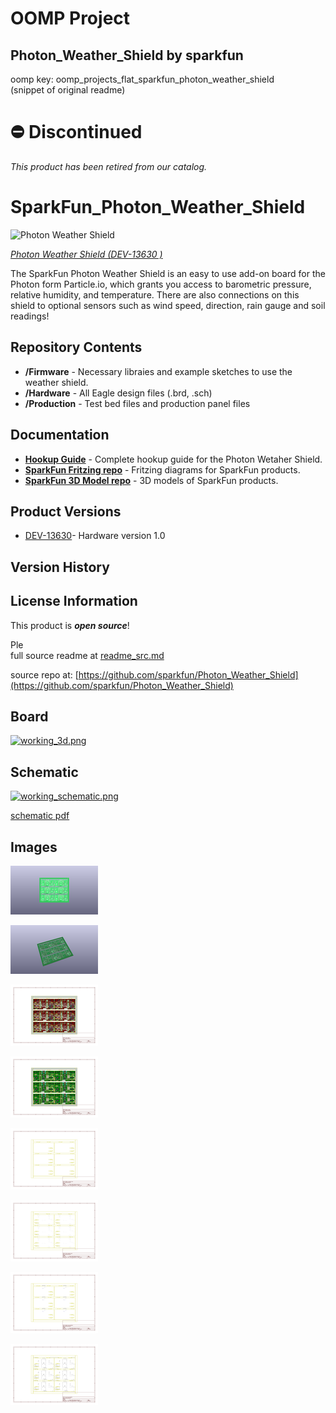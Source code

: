 # OOMP Project  
## Photon_Weather_Shield  by sparkfun  
  
oomp key: oomp_projects_flat_sparkfun_photon_weather_shield  
(snippet of original readme)  
  
⛔️ Discontinued  
====================  
*This product has been retired from our catalog.*  
  
SparkFun_Photon_Weather_Shield  
===========================  
  
![Photon Weather Shield](https://cdn.sparkfun.com//assets/parts/1/1/0/1/7/13630-01a.jpg)  
  
[*Photon Weather Shield (DEV-13630 )*](https://www.sparkfun.com/products/13630)  
  
The SparkFun Photon Weather Shield is an easy to use add-on board for the Photon form Particle.io, which  grants you access to barometric pressure, relative humidity, and temperature. There are also connections on this shield to optional sensors such as wind speed, direction, rain gauge and soil readings!  
  
Repository Contents  
-------------------  
  
* **/Firmware** - Necessary libraies and example sketches to use the weather shield.   
* **/Hardware** - All Eagle design files (.brd, .sch)  
* **/Production** - Test bed files and production panel files  
  
Documentation  
--------------  
* **[Hookup Guide](https://learn.sparkfun.com/tutorials/photon-weather-shield-hookup-guide)** - Complete hookup guide for the Photon Wetaher Shield.  
* **[SparkFun Fritzing repo](https://github.com/sparkfun/Fritzing_Parts)** - Fritzing diagrams for SparkFun products.  
* **[SparkFun 3D Model repo](https://github.com/sparkfun/3D_Models)** - 3D models of SparkFun products.   
  
Product Versions  
----------------  
* [DEV-13630](https://www.sparkfun.com/products/13630)- Hardware version 1.0  
  
Version History  
---------------  
  
  
License Information  
-------------------  
  
This product is _**open source**_!   
  
Ple  
  full source readme at [readme_src.md](readme_src.md)  
  
source repo at: [https://github.com/sparkfun/Photon_Weather_Shield](https://github.com/sparkfun/Photon_Weather_Shield)  
## Board  
  
[![working_3d.png](working_3d_600.png)](working_3d.png)  
## Schematic  
  
[![working_schematic.png](working_schematic_600.png)](working_schematic.png)  
  
[schematic pdf](working_schematic.pdf)  
## Images  
  
[![working_3D_bottom.png](working_3D_bottom_140.png)](working_3D_bottom.png)  
  
[![working_3D_top.png](working_3D_top_140.png)](working_3D_top.png)  
  
[![working_assembly_page_01.png](working_assembly_page_01_140.png)](working_assembly_page_01.png)  
  
[![working_assembly_page_02.png](working_assembly_page_02_140.png)](working_assembly_page_02.png)  
  
[![working_assembly_page_03.png](working_assembly_page_03_140.png)](working_assembly_page_03.png)  
  
[![working_assembly_page_04.png](working_assembly_page_04_140.png)](working_assembly_page_04.png)  
  
[![working_assembly_page_05.png](working_assembly_page_05_140.png)](working_assembly_page_05.png)  
  
[![working_assembly_page_06.png](working_assembly_page_06_140.png)](working_assembly_page_06.png)  
